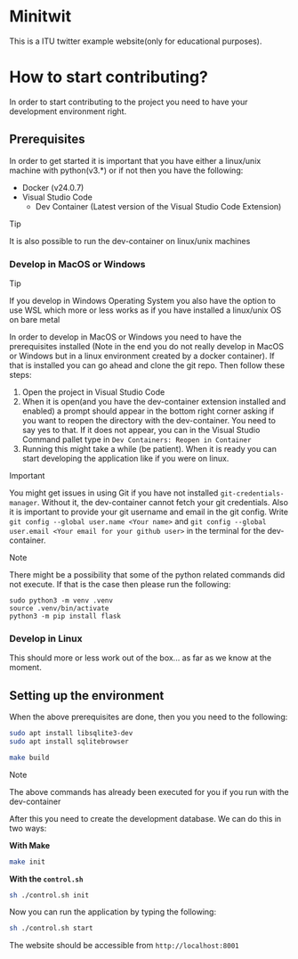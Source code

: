 # Minitwit
This is a ITU twitter example website(only for educational purposes).

# How to start contributing?
In order to start contributing to the project you need to have your development environment right.

## Prerequisites
In order to get started it is important that you have either a linux/unix machine with python(v3.*) or if not then you have the following:
- Docker (v24.0.7)
- Visual Studio Code
  - Dev Container (Latest version of the Visual Studio Code Extension)

> [!TIP]
> It is also possible to run the dev-container on linux/unix machines

### Develop in MacOS or Windows
> [!TIP]
> If you develop in Windows Operating System you also have the option to use WSL which more or less works as if you have installed a linux/unix OS on bare metal

In order to develop in MacOS or Windows you need to have the prerequisites installed (Note in the end you do not really develop in MacOS or Windows but in a linux environment created by a docker container). If that is installed you can go ahead and clone the git repo.
Then follow these steps:

1. Open the project in Visual Studio Code
2. When it is open(and you have the dev-container extension installed and enabled) a prompt should appear in the bottom right corner asking if you want to reopen the directory with the dev-container. You need to say yes to that.
If it does not appear, you can in the Visual Studio Command pallet type in `Dev Containers: Reopen in Container`
3. Running this might take a while (be patient). When it is ready you can start developing the application like if you were on linux.

> [!IMPORTANT]
> You might get issues in using Git if you have not installed `git-credentials-manager`. Without it, the dev-container cannot fetch your git credentials. Also it is important to provide your git username and email in the git config. Write `git config --global user.name <Your name>` and `git config --global user.email <Your email for your github user>` in the terminal for the dev-container.

> [!NOTE]
> There might be a possibility that some of the python related commands did not execute. If that is the case then please run the following:
>```
>sudo python3 -m venv .venv
>source .venv/bin/activate
>python3 -m pip install flask
>```

### Develop in Linux
This should more or less work out of the box... as far as we know at the moment.

## Setting up the environment
When the above prerequisites are done, then you you need to the following:
```bash
sudo apt install libsqlite3-dev
sudo apt install sqlitebrowser

make build
```
> [!NOTE]
> The above commands has already been executed for you if you run with the dev-container

After this you need to create the development database. We can do this in two ways:

**With Make**

```bash
make init
```

**With the `control.sh`**
```bash
sh ./control.sh init
```

Now you can run the application by typing the following:
```bash
sh ./control.sh start
```

The website should be accessible from `http://localhost:8001`

